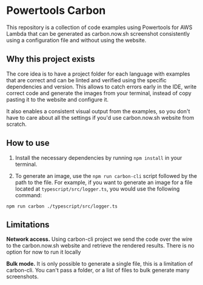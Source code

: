 # Powertools Carbon

This repository is a collection of code examples using Powertools for AWS Lambda that can be generated as carbon.now.sh screenshot consistently using a configuration file and without using the website.

## Why this project exists

The core idea is to have a project folder for each language with examples that are correct and can be linted and verified using the specific dependencies and version. This allows to catch errors early in the IDE, write correct code and generate the images from your terminal, instead of copy pasting it to the website and configure it. 

It also enables a consistent visual output from the examples, so you don't have to care about all the settings if you'd use carbon.now.sh website from scratch. 

## How to use

1. Install the necessary dependencies by running `npm install` in your terminal.

2. To generate an image, use the `npm run carbon-cli` script followed by the path to the file. For example, if you want to generate an image for a file located at `typescript/src/logger.ts`, you would use the following command:

```
npm run carbon ./typescript/src/logger.ts
```


## Limitations

**Network access.** Using carbon-cli project we send the code over the wire to the carbon.now.sh website and retrieve the rendered results. There is no option for now to run it locally

**Bulk mode.** It is only possible to generate a single file, this is a limitation of carbon-cli. You can't pass a folder, or a list of files to bulk generate many screenshots. 
